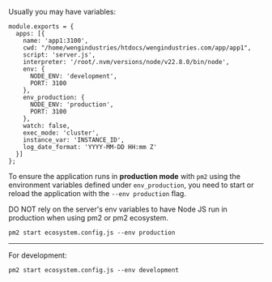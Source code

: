 
Usually you may have variables:
```
module.exports = {  
  apps: [{  
    name: 'app1:3100',  
    cwd: "/home/wengindustries/htdocs/wengindustries.com/app/app1",  
    script: 'server.js',  
    interpreter: '/root/.nvm/versions/node/v22.8.0/bin/node',  
    env: {  
      NODE_ENV: 'development',  
      PORT: 3100
    },  
    env_production: {  
      NODE_ENV: 'production',  
      PORT: 3100
    },  
    watch: false,  
    exec_mode: 'cluster',  
    instance_var: 'INSTANCE_ID',  
    log_date_format: 'YYYY-MM-DD HH:mm Z'  
  }]  
};
```

To ensure the application runs in **production mode** with `pm2` using the environment variables defined under `env_production`, you need to start or reload the application with the `--env production` flag.

DO NOT rely on the server's env variables to have Node JS run in production when using pm2 or pm2 ecosystem.

```
pm2 start ecosystem.config.js --env production
```

---

For development:
```
pm2 start ecosystem.config.js --env development
```